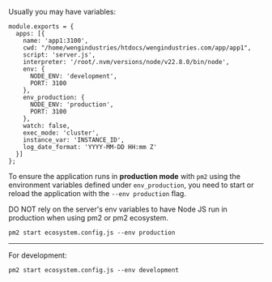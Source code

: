 
Usually you may have variables:
```
module.exports = {  
  apps: [{  
    name: 'app1:3100',  
    cwd: "/home/wengindustries/htdocs/wengindustries.com/app/app1",  
    script: 'server.js',  
    interpreter: '/root/.nvm/versions/node/v22.8.0/bin/node',  
    env: {  
      NODE_ENV: 'development',  
      PORT: 3100
    },  
    env_production: {  
      NODE_ENV: 'production',  
      PORT: 3100
    },  
    watch: false,  
    exec_mode: 'cluster',  
    instance_var: 'INSTANCE_ID',  
    log_date_format: 'YYYY-MM-DD HH:mm Z'  
  }]  
};
```

To ensure the application runs in **production mode** with `pm2` using the environment variables defined under `env_production`, you need to start or reload the application with the `--env production` flag.

DO NOT rely on the server's env variables to have Node JS run in production when using pm2 or pm2 ecosystem.

```
pm2 start ecosystem.config.js --env production
```

---

For development:
```
pm2 start ecosystem.config.js --env development
```